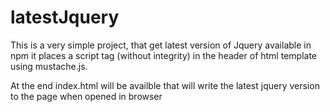 # latestJquery

This is a very simple project, that get latest version of Jquery available in npm
it places a script tag (without integrity) in the header of html template
using mustache.js.

At the end index.html will be availble that will write the latest jquery version to the page when opened in browser
